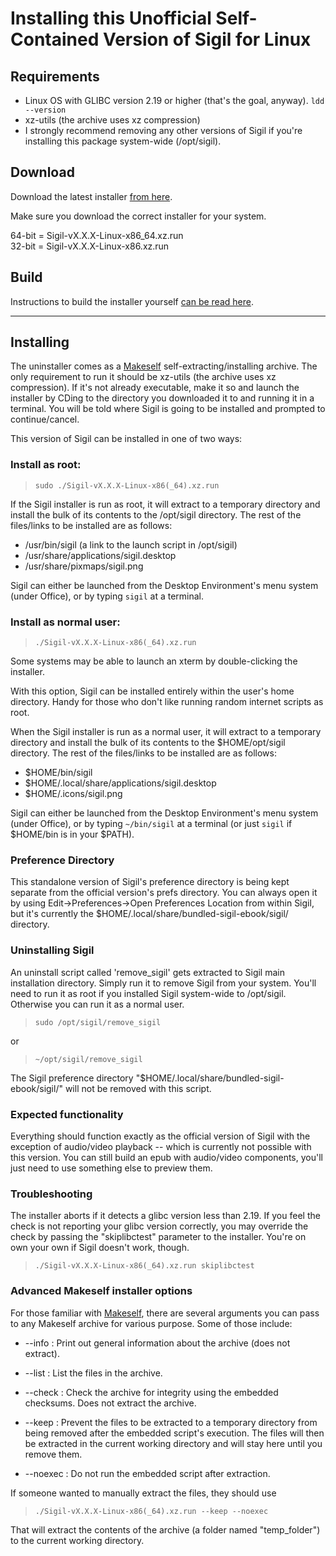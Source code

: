 Installing this Unofficial Self-Contained Version of Sigil for Linux
=========================================================================

## Requirements
- Linux OS with GLIBC version 2.19 or higher (that's the goal, anyway). `ldd --version`
- xz-utils (the archive uses xz compression)
- I strongly recommend removing any other versions of Sigil if you're installing this package system-wide (/opt/sigil).

## Download

Download the latest installer [from here](https://github.com/dougmassay/pkg-sigil/releases/latest).

Make sure you download the correct installer for your system.

64-bit = Sigil-vX.X.X-Linux-x86_64.xz.run<br>
32-bit = Sigil-vX.X.X-Linux-x86.xz.run

## Build

Instructions to build the installer yourself [can be read here](./BUILD.md).

<hr>

## Installing

The uninstaller comes as a [Makeself](https://github.com/megastep/makeself) self-extracting/installing archive. The only requirement to run it should be xz-utils (the archive uses xz compression). If it's not already executable, make it so and launch the installer by CDing to the directory you downloaded it to and running it in a terminal. You will be told where Sigil is going to be installed and prompted to continue/cancel.

This version of Sigil can be installed in one of two ways:

### Install as root:

>`sudo ./Sigil-vX.X.X-Linux-x86(_64).xz.run`

If the Sigil installer is run as root, it will extract to a temporary directory and install the bulk of its contents to the /opt/sigil directory. The rest of the files/links to be installed are as follows:

- /usr/bin/sigil (a link to the launch script in /opt/sigil)
- /usr/share/applications/sigil.desktop
- /usr/share/pixmaps/sigil.png

Sigil can either be launched from the Desktop Environment's menu system (under Office), or by typing `sigil` at a terminal.

### Install as normal user:

>`./Sigil-vX.X.X-Linux-x86(_64).xz.run`

Some systems may be able to launch an xterm by double-clicking the installer.

With this option, Sigil can be installed entirely within the user's home directory. Handy for those who don't like running random internet scripts as root.

When the Sigil installer is run as a normal user, it will extract to a temporary directory and install the bulk of its contents to the $HOME/opt/sigil directory. The rest of the files/links to be installed are as follows:

- $HOME/bin/sigil
- $HOME/.local/share/applications/sigil.desktop
- $HOME/.icons/sigil.png

Sigil can either be launched from the Desktop Environment's menu system (under Office), or by typing `~/bin/sigil` at a terminal (or just `sigil` if $HOME/bin is in your $PATH).

### Preference Directory

This standalone version of Sigil's preference directory is being kept separate from the official version's prefs directory. You can always open it by using Edit->Preferences->Open Preferences Location from within Sigil, but it's currently the $HOME/.local/share/bundled-sigil-ebook/sigil/ directory.

### Uninstalling Sigil

An uninstall script called 'remove_sigil' gets extracted to Sigil main installation directory. Simply run it to remove Sigil from your system. You'll need to run it as root if you installed Sigil system-wide to /opt/sigil. Otherwise you can run it as a normal user.

>`sudo /opt/sigil/remove_sigil`

or

>`~/opt/sigil/remove_sigil`

The Sigil preference directory "$HOME/.local/share/bundled-sigil-ebook/sigil/" will not be removed with this script.

### Expected functionality

Everything should function exactly as the official version of Sigil with the exception of audio/video playback -- which is currently not possible with this version. You can still build an epub with audio/video components, you'll just need to use something else to preview them.

### Troubleshooting

The installer aborts if it detects a glibc version less than 2.19. If you feel the check is not reporting your glibc version correctly, you may override the check by passing the "skiplibctest" parameter to the installer. You're on own your own if Sigil doesn't work, though.

> `./Sigil-vX.X.X-Linux-x86(_64).xz.run skiplibctest`

### Advanced Makeself installer options

For those familiar with [Makeself](https://github.com/megastep/makeself), there are several arguments you can pass to any Makeself archive for various purpose. Some of those include:

- --info : Print out general information about the archive (does not extract).

- --list : List the files in the archive.

- --check : Check the archive for integrity using the embedded checksums. Does not extract the archive.

- --keep : Prevent the files to be extracted to a temporary directory from being removed after the embedded script's execution. The files will then be extracted in the current working directory and will stay here until you remove them.

- --noexec : Do not run the embedded script after extraction.

If someone wanted to manually extract the files, they should use

> `./Sigil-vX.X.X-Linux-x86(_64).xz.run --keep --noexec`

That will extract the contents of the archive (a folder named "temp_folder") to the current working directory.